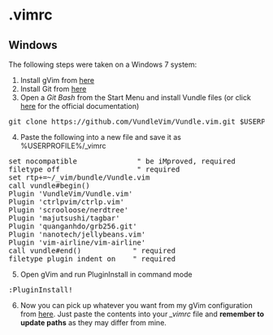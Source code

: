 # .vimrc

## Windows
The following steps were taken on a Windows 7 system:

1. Install gVim from [here](http://www.vim.org/download.php#pc)
1. Install Git from [here](https://git-scm.com/download/win)
1. Open a _Git Bash_ from the Start Menu and install Vundle files (or click [here](https://github.com/VundleVim/Vundle.vim) for the official documentation)
<pre>
git clone https://github.com/VundleVim/Vundle.vim.git $USERPROFILE/_vim/bundle/Vundle.vim
</pre>
4. Paste the following into a new file and save it as %USERPROFILE%/\_vimrc
<pre>
set nocompatible              " be iMproved, required
filetype off                  " required
set rtp+=~/_vim/bundle/Vundle.vim
call vundle#begin()
Plugin 'VundleVim/Vundle.vim'
Plugin 'ctrlpvim/ctrlp.vim'
Plugin 'scrooloose/nerdtree'
Plugin 'majutsushi/tagbar'
Plugin 'quanganhdo/grb256.git'
Plugin 'nanotech/jellybeans.vim'
Plugin 'vim-airline/vim-airline'
call vundle#end()            " required
filetype plugin indent on    " required
</pre>
5. Open gVim and run PluginInstall in command mode
<pre>
:PluginInstall!
</pre>
6. Now you can pick up whatever you want from my gVim configuration from  [here](https://github.com/areisbr/vim/blob/master/.vimrc). Just paste the contents into your _\_vimrc_ file and __remember to update paths__ as they may differ from mine.
